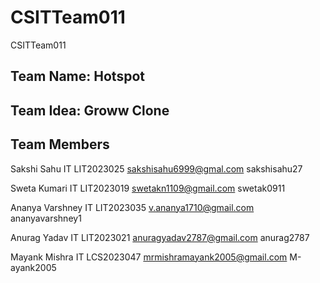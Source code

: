 # CSITTeam011
CSITTeam011

<h2>Team Name: Hotspot</h2>
<h2>Team Idea: Groww Clone</h2>
<h2>Team Members</h2>


Sakshi Sahu IT LIT2023025 <a href="mailto:sakshisahu6999@gmail.com">sakshisahu6999@gmal.com</a> sakshisahu27

Sweta Kumari IT LIT2023019 <a href="mailto:swetakn1109@gmail.com">swetakn1109@gmail.com</a>  swetak0911

Ananya Varshney IT LIT2023035 <a href="mailto:v.ananya1710@gmail.com">v.ananya1710@gmail.com</a>  ananyavarshney1

Anurag Yadav IT LIT2023021 <a href="mailto:anuragyadav2787@gmail.com">anuragyadav2787@gmail.com</a>  anurag2787

Mayank Mishra IT LCS2023047 <a href="mailto:anuragyadav2787@gmail.com">mrmishramayank2005@gmail.com</a>  M-ayank2005
